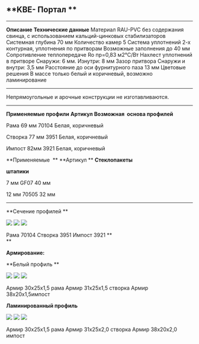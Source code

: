 **KBE- Портал **
----------------

  ------------------------------------- ---------------------------------------------------------------------------------
  **Описание**                          **Технические данные**
  Материал                              RAU-PVC без содержания свинца, с использованием кальций-цинковых стабилизаторов
  Системная глубина                     70 мм
  Количество камер                      5
  Система уплотнений                    2-х контурная, уплотнения по притворам
  Возможные заполнения                  до 40 мм
  Сопротивление теплопередаче           Ro пр=0,83 м2°С/Вт
  Нахлест уплотнений в притворе         Снаружи: 6 мм. Изнутри: 8 мм
  Зазор притвора                        Снаружи и внутри: 3,5 мм
  Расстояние до оси фурнитурного паза   13 мм
  Цветовые решения                      В массе только белый и коричневый, возможно ламинирование
  ------------------------------------- ---------------------------------------------------------------------------------

Непрямоугольные и арочные конструкции не изготавливаются.

  ------------------------- -------------- -------------------------------- -------------------
  **Применяемые профили**   **Артикул**    **Возможная  основа профилей**

  Рама 69 мм                70104          Белая, коричневый

  Створка 77 мм             3951           Белая, коричневый

  Импост 82мм               3921           Белая, коричневый

  **Применяемые  **         **Артикул **   **Стеклопакеты**

  **штапики**                              

  7 мм                      GF07           40 мм

  12 мм                     70505          32 мм
  ------------------------- -------------- -------------------------------- -------------------

**Сечение профилей **

![](https://raw.githubusercontent.com/blackmixer/help_os/master/portal/media/image1.png)
![](https://raw.githubusercontent.com/blackmixer/help_os/master/portal/media/image2.png)
![](https://raw.githubusercontent.com/blackmixer/help_os/master/portal/media/image3.png)


Рама 70104 Створка 3951 Импост 3921 **\
**

**Армирование:**

**Белый профиль **

![](https://raw.githubusercontent.com/blackmixer/help_os/master/portal/media/image4.png)
![](https://raw.githubusercontent.com/blackmixer/help_os/master/portal/media/image5.png)
![](https://raw.githubusercontent.com/blackmixer/help_os/master/portal/media/image6.png)

Армир 30х25х1,5 рама Армир 31х25х1,5 створка Армир 38х20x1,5импост

**Ламинированный профиль**

![](https://raw.githubusercontent.com/blackmixer/help_os/master/portal/media/image4.png)
![](https://raw.githubusercontent.com/blackmixer/help_os/master/portal/media/image5.png)
![](https://raw.githubusercontent.com/blackmixer/help_os/master/portal/media/image6.png)


Армир 30х25х1,5 рама Армир 31х25х2,0 створка Армир 38х20х2,0 импост
